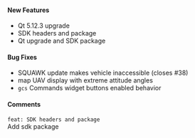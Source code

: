 #### New Features
* Qt 5.12.3 upgrade
* SDK headers and package
* Qt upgrade and SDK package

#### Bug Fixes
* SQUAWK update makes vehicle inaccessible (closes #38)
* map UAV display with extreme attitude angles
* `gcs` Commands widget buttons enabled behavior

#### Comments
`feat: SDK headers and package`  
Add sdk package